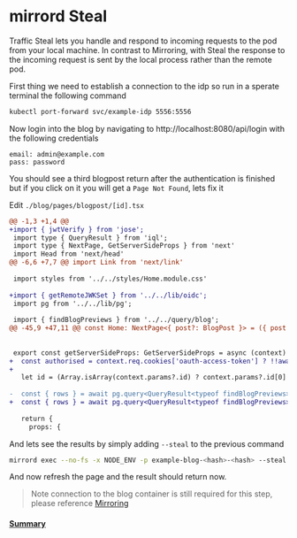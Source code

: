 # mirrord Steal
Traffic Steal lets you handle and respond to incoming requests to the pod from your local machine. In contrast to Mirroring, with Steal the response to the incoming request is sent by the local process rather than the remote pod.

First thing we need to establish a connection to the idp so run in a sperate terminal the following command

```bash
kubectl port-forward svc/example-idp 5556:5556
```

Now login into the blog by navigating to http://localhost:8080/api/login with the following credentials

```
email: admin@example.com
pass: password
```

You should see a third blogpost return after the authentication is finished but if you click on it you will get a `Page Not Found`, lets fix it

Edit `./blog/pages/blogpost/[id].tsx`

```diff
@@ -1,3 +1,4 @@
+import { jwtVerify } from 'jose';
 import type { QueryResult } from 'iql';
 import type { NextPage, GetServerSideProps } from 'next'
 import Head from 'next/head'
@@ -6,6 +7,7 @@ import Link from 'next/link'
 
 import styles from '../../styles/Home.module.css'
 
+import { getRemoteJWKSet } from '../../lib/oidc';
 import pg from '../../lib/pg';
 
 import { findBlogPreviews } from '../../query/blog';
@@ -45,9 +47,11 @@ const Home: NextPage<{ post?: BlogPost }> = ({ post }) => {
 
 
 export const getServerSideProps: GetServerSideProps = async (context) => {
+  const authorised = context.req.cookies['oauth-access-token'] ? !!await jwtVerify(context.req.cookies['oauth-access-token'], await getRemoteJWKSet()) : false;
+
   let id = (Array.isArray(context.params?.id) ? context.params?.id[0] : context.params?.id) ?? '0';
 
-  const { rows } = await pg.query<QueryResult<typeof findBlogPreviews>>(findBlogPreviews.compile({ id }));
+  const { rows } = await pg.query<QueryResult<typeof findBlogPreviews>>(findBlogPreviews.compile({ authorised, id }));
 
   return {
     props: {
```

And lets see the results by simply adding `--steal` to the previous command

```bash
mirrord exec --no-fs -x NODE_ENV -p example-blog-<hash>-<hash> --steal yarn -- workspace blog dev
```

And now refresh the page and the result should return now.

> Note connection to the blog container is still required for this step, please reference [Mirroring](03.%20Mirrord%20Mirroring.md)

#### [Summary](06.%20Summary.md)